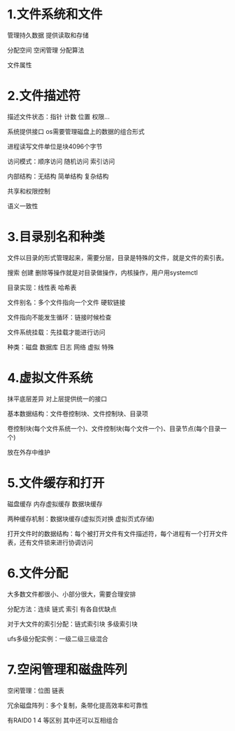 # 1.文件系统和文件

管理持久数据 提供读取和存储

分配空间 空闲管理 分配算法

文件属性

# 2.文件描述符

描述文件状态：指针 计数 位置 权限...

系统提供接口 os需要管理磁盘上的数据的组合形式

进程读写文件单位是块4096个字节

访问模式：顺序访问 随机访问 索引访问

内部结构：无结构 简单结构 复杂结构

共享和权限控制

语义一致性

# 3.目录别名和种类

文件以目录的形式管理起来，需要分层，目录是特殊的文件，就是文件的索引表。

搜索 创建 删除等操作就是对目录做操作，内核操作，用户用systemctl

目录实现：线性表 哈希表

文件别名：多个文件指向一个文件 硬软链接

文件指向不能发生循环：链接时候检查 

文件系统挂载：先挂载才能进行访问

种类：磁盘 数据库 日志 网络 虚拟 特殊

# 4.虚拟文件系统

抹平底层差异 对上层提供统一的接口

基本数据结构：文件卷控制块、文件控制块、目录项

卷控制块(每个文件系统一个)、文件控制块(每个文件一个)、目录节点(每个目录一个)

放在外存中维护

# 5.文件缓存和打开

磁盘缓存 内存虚拟缓存 数据块缓存

两种缓存机制：数据块缓存(虚拟页对换 虚拟页式存储)

打开文件时的数据结构：每个被打开文件有文件描述符，每个进程有一个打开文件表，还有文件锁来进行协调访问

# 6.文件分配

大多数文件都很小、小部分很大，需要合理安排

分配方法：连续 链式 索引 有各自优缺点

对于大文件的索引分配：链式索引块 多级索引块

ufs多级分配实例：一级二级三级混合

# 7.空闲管理和磁盘阵列

空闲管理：位图 链表

冗余磁盘阵列：多个复制，条带化提高效率和可靠性

有RAID0 1 4 等区别 其中还可以互相组合